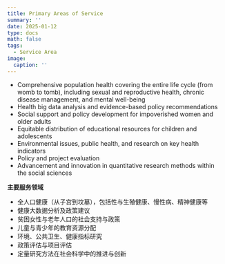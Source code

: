 ```yaml
---
title: Primary Areas of Service
summary: ''
date: 2025-01-12
type: docs
math: false
tags:
  - Service Area
image:
  caption: ''
---
```


- Comprehensive population health covering the entire life cycle (from womb to tomb), including sexual and reproductive health, chronic disease management, and mental well-being
- Health big data analysis and evidence-based policy recommendations
- Social support and policy development for impoverished women and older adults
- Equitable distribution of educational resources for children and adolescents
- Environmental issues, public health, and research on key health indicators
- Policy and project evaluation
- Advancement and innovation in quantitative research methods within the social sciences

**主要服务领域**

- 全人口健康（从子宫到坟墓），包括性与生殖健康、慢性病、精神健康等
- 健康大数据分析及政策建议
- 贫困女性与老年人口的社会支持与政策
- 儿童与青少年的教育资源分配
- 环境、公共卫生、健康指标研究
- 政策评估与项目评估
- 定量研究方法在社会科学中的推进与创新